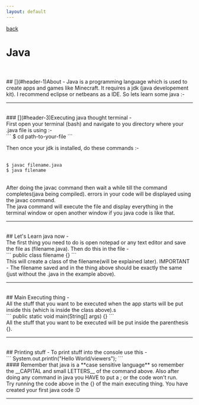 ```yaml
---
layout: default
---
```


[back](./)
<br />

# [](#header-1)Java
<br />
<br />
## [](#header-1)About -
Java is a programming language which is used to create apps and games like Minecraft. It requires a jdk (java developement kit). I recommend eclipse or netbeans as a IDE. So lets learn some java :-
<br />
<hr />
<br />
### [](#header-3)Executing java thought terminal -
<br />
First open your terminal (bash) and navigate to you directory where your .java file is using :-
<br />
```
$ cd path-to-your-file
```
<br />

Then once your jdk is installed, do these commands :-
<br />
<br />
```
$ javac filename.java
$ java filename
```
<br />
After doing the javac command then wait a while till the command completes(java being compiled). errors in your code will be displayed using the javac command.
<br />
The java command will execute the file and display everything in the terminal window or open another window if you java code is like that.
<br />
<hr />
<br />
## Let's Learn java now -
<br />
The first thing you need to do is open notepad or any text editor and save the file as (filename.java). Then do this in the file -
<br />
```
public class filename {}
```
<br />
This will create a class of the filename(will be explained later).
IMPORTANT - The filename saved and in the thing above should be exactly the same (just without the .java in the example above).
<br />
<hr />
<br />
## Main Executing thing -
<br />
All the stuff that you want to be executed when the app starts will be put inside this (which is inside the class above).s
<br />
```
public static void main(String[] args) {}
```
<br />
All the stuff that you want to be executed will be put inside the parenthesis {}.
<br />
<hr />
<br />
## Printing stuff -
To print stuff into the console use this -
<br />
```
System.out.println("Hello World/viewers");
```
<br />
#### Remember that java is a **case sensitive language** so remember the __CAPITAL and small LETTERS__ of the command above. Also after doing any command in java you HAVE to put a ; or the code won't run.
<br />
Try running the code above in the {} of the main executing thing. You have created your first java code :D
<br />
<hr />
<br />
